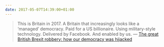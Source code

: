 ```yaml
---
date: 2017-05-07T14:39:00+01:00
---
```

> This is Britain in 2017. A Britain that increasingly looks like a ‘managed’ democracy. Paid for a US billionaire. Using military-style technology. Delivered by Facebook. And enabled by us.
> — [The great British Brexit robbery: how our democracy was hijacked](https://www.theguardian.com/technology/2017/may/07/the-great-british-brexit-robbery-hijacked-democracy)
